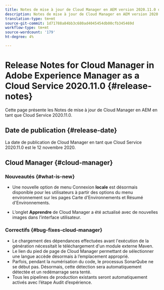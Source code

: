 ```yaml
---
title: Notes de mise à jour de Cloud Manager en AEM version 2020.11.0 du Cloud Service
description: Notes de mise à jour de Cloud Manager en AEM version 2020.11.0 du Cloud Service
translation-type: tm+mt
source-git-commit: 1d71788a84bb3c680ad4045454db00cfb345469d
workflow-type: tm+mt
source-wordcount: '179'
ht-degree: 4%

---
```



# Release Notes for Cloud Manager in Adobe Experience Manager as a Cloud Service 2020.11.0 {#release-notes}

Cette page présente les Notes de mise à jour de Cloud Manager en AEM en tant que Cloud Service 2020.11.0.

## Date de publication {#release-date}

La date de publication de Cloud Manager en tant que Cloud Service 2020.11.0 est le 12 novembre 2020.

## Cloud Manager {#cloud-manager}

### Nouveautés {#what-is-new}

* Une nouvelle option de menu Connexion **locale** est désormais disponible pour les utilisateurs à partir des options du menu environnement sur les pages Carte d&#39;Environnements et Résumé d&#39;Environnements.

* L’onglet **Apprendre** de Cloud Manager a été actualisé avec de nouvelles images dans l’interface utilisateur.

### Correctifs {#bug-fixes-cloud-manager}

* Le chargement des dépendances effectuées avant l&#39;exécution de la génération nécessitait le téléchargement d&#39;un module externe Maven.
* Le lien du pied de page de Cloud Manager permettant de sélectionner une langue accède désormais à l’emplacement approprié.
* Parfois, pendant la numérisation du code, le processus SonarQube ne se début pas. Désormais, cette détection sera automatiquement détectée et un redémarrage sera tenté.
* Tous les pipelines de production existants seront automatiquement activés avec l’étape Audit d’expérience.